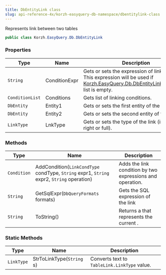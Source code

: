 ```yaml
---
title: DbEntityLink class
slug: api-reference-4x/korzh-easyquery-db-namespace/dbentitylink-class
---
```



Represents link between two tables
```csharp
public class Korzh.EasyQuery.Db.DbEntityLink

```

### Properties

| Type | Name | Description | 
| --- | --- | --- | 
| `String` | ConditionExpr | Gets or sets the expression of link condition.  This expression will be used if [Korzh.EasyQuery.Db.DbEntityLink.Conditions](/api-reference-4x/korzh-easyquery-db-namespace/dbentitylink-class) list is empty. | 
| `ConditionList` | Conditions | Gets list of linking conditions. | 
| `DbEntity` | Entity1 | Gets or sets the first entity of the link. | 
| `DbEntity` | Entity2 | Gets or sets the second entity of the link. | 
| `LinkType` | LnkType | Gets or sets the type of the link (inner, left, right or full). | 


### Methods

| Type | Name | Description | 
| --- | --- | --- | 
| `Condition` | AddCondition(`LinkCondType` condType, `String` expr1, `String` expr2, `String` operation) | Adds the link condition by two expressions and operation. | 
| `String` | GetSqlExpr(`DbQueryFormats` formats) | Gets the SQL expression of the link | 
| `String` | ToString() | Returns a <see cref="T:System.String"></see> that represents the current <see cref="T:System.Object"></see>. | 


### Static Methods

| Type | Name | Description | 
| --- | --- | --- | 
| `LinkType` | StrToLinkType(`String` s) | Converts text to `TableLink.LinkType` value. |